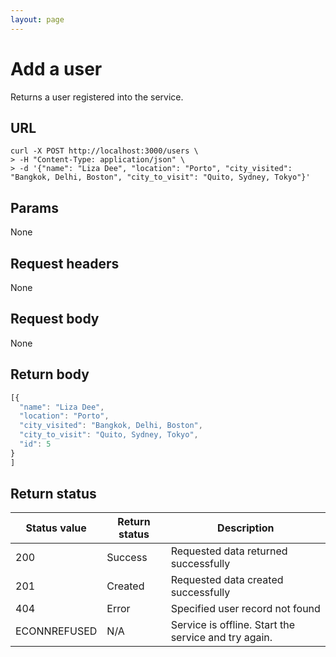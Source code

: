 ```yaml
---
layout: page
---
```


# Add a user

Returns a user registered into the service.

## URL

```shell
curl -X POST http://localhost:3000/users \
> -H "Content-Type: application/json" \
> -d '{"name": "Liza Dee", "location": "Porto", "city_visited": "Bangkok, Delhi, Boston", "city_to_visit": "Quito, Sydney, Tokyo"}'
```

## Params

None

## Request headers

None

## Request body

None

## Return body

```js
[{
  "name": "Liza Dee",
  "location": "Porto",
  "city_visited": "Bangkok, Delhi, Boston",
  "city_to_visit": "Quito, Sydney, Tokyo",
  "id": 5
}
]
```

## Return status

| Status value | Return status | Description |
| ------------- | ----------- | ----------- |
| 200 | Success | Requested data returned successfully |
| 201 | Created | Requested data created successfully |
| 404 | Error | Specified user record not found |
|  ECONNREFUSED | N/A | Service is offline. Start the service and try again. |
